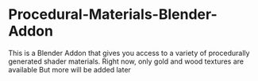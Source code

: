 # Procedural-Materials-Blender-Addon
 This is a Blender Addon that gives you access to a variety of procedurally generated shader materials.
 Right now, only gold and wood textures are available
 But more will be added later
